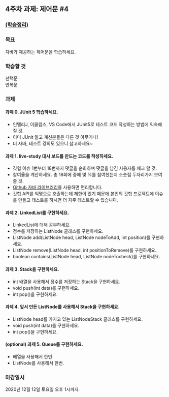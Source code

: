 <h2>4주차 과제: 제어문 #4</h2>

<h3><a href="https://www.notion.so/4-4-c1bdfa676d6e42278d0266b0986cfb43">(학습정리)</a></h3>
<h3>목표</h3>
자바가 제공하는 제어문을 학습하세요.

<h3>학습할 것</h3>
선택문<br>
반복문

<h3>과제</h3>

<h4>과제 0. JUnit 5 학습하세요.</h4>

- 인텔리J, 이클립스, VS Code에서 JUnit5로 테스트 코드 작성하는 방법에 익숙해 질 것.
- 이미 JUnit 알고 계신분들은 다른 것 아무거나!
- 더 자바, 테스트 강의도 있으니 참고하세요~

<h4>과제 1. live-study 대시 보드를 만드는 코드를 작성하세요.</h4>

- 깃헙 이슈 1번부터 18번까지 댓글을 순회하며 댓글을 남긴 사용자를 체크 할 것.
- 참여율을 계산하세요. 총 18회에 중에 몇 %를 참여했는지 소숫점 두자리가지 보여줄 것.
- <a href="https://github-api.kohsuke.org/">Github 자바 라이브러리</a>를 사용하면 편리합니다.
- 깃헙 API를 익명으로 호출하는데 제한이 있기 때문에 본인의 깃헙 프로젝트에 이슈를 만들고 테스트를 하시면 더 자주 테스트할 수 있습니다.
 
<h4>과제 2. LinkedList를 구현하세요.</h4>

- LinkedList에 대해 공부하세요.
- 정수를 저장하는 ListNode 클래스를 구현하세요.
- ListNode add(ListNode head, ListNode nodeToAdd, int position)를 구현하세요.
- ListNode remove(ListNode head, int positionToRemove)를 구현하세요.
- boolean contains(ListNode head, ListNode nodeTocheck)를 구현하세요.

<h4>과제 3. Stack을 구현하세요.</h4>

- int 배열을 사용해서 정수를 저장하는 Stack을 구현하세요.
- void push(int data)를 구현하세요.
- int pop()을 구현하세요.

<h4>과제 4. 앞서 만든 ListNode를 사용해서 Stack을 구현하세요.</h4>

- ListNode head를 가지고 있는 ListNodeStack 클래스를 구현하세요.
- void push(int data)를 구현하세요.
- int pop()을 구현하세요.

<h4>(optional) 과제 5. Queue를 구현하세요.</h4>

- 배열을 사용해서 한번
- ListNode를 사용해서 한번.

<h3>마감일시</h3>
2020년 12월 12일 토요일 오후 1시까지.